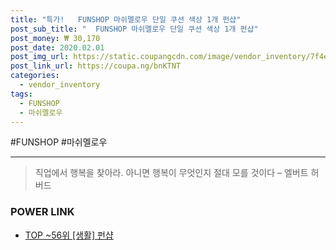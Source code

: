 ```yaml
--- 
title: "특가!   FUNSHOP 마쉬멜로우 단일 쿠션 색상 1개 펀샵" 
post_sub_title: "  FUNSHOP 마쉬멜로우 단일 쿠션 색상 1개 펀샵" 
post_money: ₩ 30,170 
post_date: 2020.02.01 
post_img_url: https://static.coupangcdn.com/image/vendor_inventory/7f4e/08a2ec4333ae22df953fb808127cf852e822096d9079ca63788142a86b1d.jpg 
post_link_url: https://coupa.ng/bnKTNT 
categories: 
  - vendor_inventory 
tags: 
  - FUNSHOP 
  - 마쉬멜로우 
--- 
```

  #FUNSHOP #마쉬멜로우 
<hr> 

> 직업에서 행복을 찾아라. 아니면 행복이 무엇인지 절대 모를 것이다 – 엘버트 허버드 


### POWER LINK

* <a href="https://blog.naver.com/an0733/221792017754" target="_blank"> TOP ~56위 [생활] 펀샵</a>

